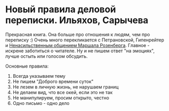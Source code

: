 # Новый правила деловой переписки. Ильяхов, Сарычева

Прекрасная книга. Она больше про отношения к людям, чем про переписку :) 
Очень много перекликается с Петрановской, Гипенрейтер и [Ненасильственным общением Маршала Розенберга](desc/NNC.md).
Главное - искрене заботиться о читателе. Ну и не пишем ответ "на эмоциях", лучше остыть или голосом обсудить.

Основные правила:
1. Всегда указываем тему
2. Не пишем "Доброго времени суток"
3. Не лезем в личную жизнь, не нарушаем границ
4. Не делаем вид, что все окей, если это не так
5. Не манипулируем, просим открыто, честно
6. Одно письмо - одно дело
